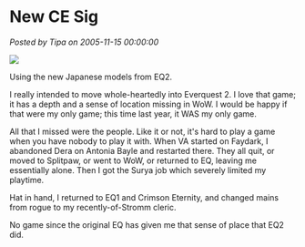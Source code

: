 # New CE Sig

*Posted by Tipa on 2005-11-15 00:00:00*

![](../../../images/britasig.jpg)

Using the new Japanese models from EQ2.

I really intended to move whole-heartedly into Everquest 2. I love that game; it has a depth and a sense of location missing in WoW. I would be happy if that were my only game; this time last year, it WAS my only game.

All that I missed were the people. Like it or not, it's hard to play a game when you have nobody to play it with. When VA started on Faydark, I abandoned Dera on Antonia Bayle and restarted there. They all quit, or moved to Splitpaw, or went to WoW, or returned to EQ, leaving me essentially alone. Then I got the Surya job which severely limited my playtime.

Hat in hand, I returned to EQ1 and Crimson Eternity, and changed mains from rogue to my recently-of-Stromm cleric.

No game since the original EQ has given me that sense of place that EQ2 did.
